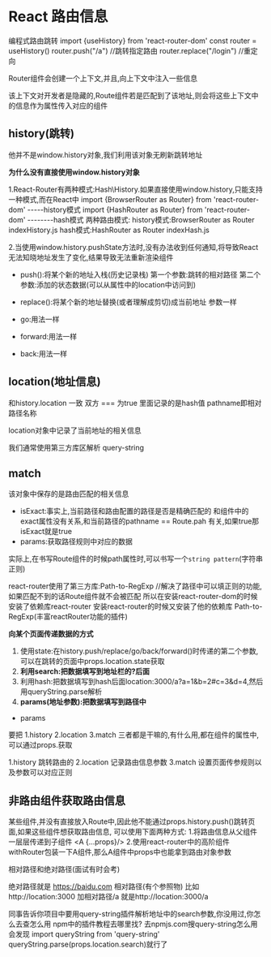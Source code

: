 # React 路由信息

编程式路由跳转
import {useHistory} from 'react-router-dom'
const router = useHistory()
router.push("/a") //跳转指定路由
router.replace("/login") //重定向



Router组件会创建一个上下文,并且,向上下文中注入一些信息

该上下文对开发者是隐藏的,Route组件若是匹配到了该地址,则会将这些上下文中的信息作为属性传入对应的组件

## history(跳转)

他并不是window.history对象,我们利用该对象无刷新跳转地址

**为什么没有直接使用window.history对象**

1.React-Router有两种模式:Hash\History.如果直接使用window.history,只能支持一种模式,而在React中
import {BrowserRouter as Router} from 'react-router-dom' -----history模式
import {HashRouter as Router} from 'react-router-dom' --------hash模式
两种路由模式:
history模式:BrowserRouter as Router indexHistory.js
hash模式:HashRouter as Router indexHash.js

2.当使用window.history.pushState方法时,没有办法收到任何通知,将导致React无法知晓地址发生了变化,结果导致无法重新渲染组件

- push():将某个新的地址入栈(历史记录栈)
第一个参数:跳转的相对路径
第二个参数:添加的状态数据(可以从属性中的location中访问到)

- replace():将某个新的地址替换(或者理解成剪切)成当前地址
参数一样

- go:用法一样
- forward:用法一样
- back:用法一样

## location(地址信息)

和history.location 一致 双方 === 为true
里面记录的是hash值
pathname即相对路径名称

location对象中记录了当前地址的相关信息

我们通常使用第三方库区解析 query-string

## match

该对象中保存的是路由匹配的相关信息

- isExact:事实上,当前路径和路由配置的路径是否是精确匹配的
和<Route path="/sub" exact>组件中的exact属性没有关系,和当前路径的pathname == Route.pah 有关,如果true那isExact就是true
- params:获取路径规则中对应的数据

实际上,在书写Route组件的时候path属性时,可以书写一个`` string pattern ``(字符串正则)

react-router使用了第三方库:Path-to-RegExp //解决了路径中可以填正则的功能,如果匹配不到的话Route组件就不会被匹配
所以在安装react-router-dom的时候安装了依赖库react-router
安装react-router的时候又安装了他的依赖库 Path-to-RegExp(丰富reactRouter功能的插件)

**向某个页面传递数据的方式**

1. 使用state:在history.push/replace/go/back/forward()时传递的第二个参数,可以在跳转的页面中props.location.state获取
2. **利用search:把数据填写到地址栏的?后面**
3. 利用hash:把数据填写到hash后面location:3000/a?a=1&b=2#c=3&d=4,然后用queryString.parse解析
4. **params(地址参数):把数据填写到路径中**

- params

要把 
1.history 
2.location
3.match
三者都是干嘛的,有什么用,都在组件的属性中,可以通过props.获取

1.history 跳转路由的
2.location 记录路由信息参数
3.match 设置页面传参规则以及参数可以对应正则

## 非路由组件获取路由信息

某些组件,并没有直接放入Route中,因此他不能通过props.history.push()跳转页面,如果这些组件想获取路由信息,
可以使用下面两种方式:
1.将路由信息从父组件一层层传递到子组件 <A {...props}/>
2.使用react-router中的高阶组件withRouter包装一下A组件,那么A组件中props中也能拿到路由对象参数

相对路径和绝对路径(面试有时会考)

绝对路径就是
https://baidu.com
相对路径(有个参照物)
比如http://location:3000
加相对路径/a
就是http://location:3000/a


同事告诉你项目中要用query-string插件解析地址中的search参数,你没用过,你怎么去查怎么用
npm中的插件教程去哪里找?
去npmjs.com搜query-string怎么用
会发现
import queryString from 'query-string'
queryString.parse(props.location.search)就行了


